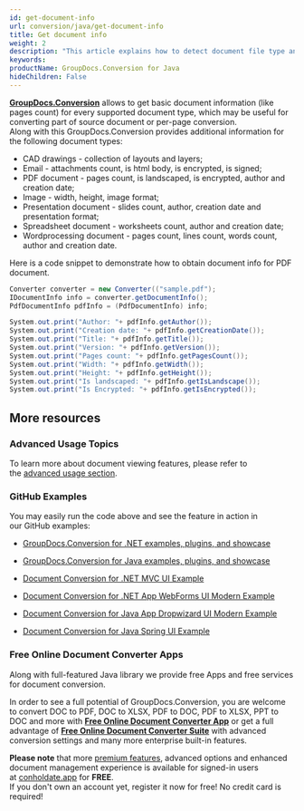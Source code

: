 ```yaml
---
id: get-document-info
url: conversion/java/get-document-info
title: Get document info
weight: 2
description: "This article explains how to detect document file type and calculate pages count when convert file with GroupDocs.Conversion for Java."
keywords: 
productName: GroupDocs.Conversion for Java
hideChildren: False
---
```

[**GroupDocs.Conversion**](https://products.groupdocs.com/conversion/java) allows to get basic document information (like pages count) for every supported document type, which may be useful for converting part of source document or per-page conversion.  
Along with this GroupDocs.Conversion provides additional information for the following document types:

*   CAD drawings - collection of layouts and layers;
*   Email - attachments count, is html body, is encrypted, is signed;
*   PDF document - pages count, is landscaped, is encrypted, author and creation date;
*   Image - width, height, image format;
*   Presentation document - slides count, author, creation date and presentation format;
*   Spreadsheet document - worksheets count, author and creation date;
*   Wordprocessing document - pages count, lines count, words count, author and creation date.

Here is a code snippet to demonstrate how to obtain document info for PDF document.

```csharp
Converter converter = new Converter(("sample.pdf");
IDocumentInfo info = converter.getDocumentInfo();
PdfDocumentInfo pdfInfo = (PdfDocumentInfo) info;

System.out.print("Author: "+ pdfInfo.getAuthor());
System.out.print("Creation date: "+ pdfInfo.getCreationDate());
System.out.print("Title: "+ pdfInfo.getTitle());
System.out.print("Version: "+ pdfInfo.getVersion());
System.out.print("Pages count: "+ pdfInfo.getPagesCount());
System.out.print("Width: "+ pdfInfo.getWidth());
System.out.print("Height: "+ pdfInfo.getHeight());
System.out.print("Is landscaped: "+ pdfInfo.getIsLandscape());
System.out.print("Is Encrypted: "+ pdfInfo.getIsEncrypted());
```

## More resources

### Advanced Usage Topics

To learn more about document viewing features, please refer to the [advanced usage section](Advanced%2Busage.html).

### GitHub Examples

You may easily run the code above and see the feature in action in our GitHub examples:

*   [GroupDocs.Conversion for .NET examples, plugins, and showcase](https://github.com/groupdocs-conversion/GroupDocs.Conversion-for-.NET)
    
*   [GroupDocs.Conversion for Java examples, plugins, and showcase](https://github.com/groupdocs-conversion/GroupDocs.Conversion-for-Java)
    
*   [Document Conversion for .NET MVC UI Example](https://github.com/groupdocs-conversion/GroupDocs.Conversion-for-.NET-MVC) 
    
*   [Document Conversion for .NET App WebForms UI Modern Example](https://github.com/groupdocs-conversion/GroupDocs.Conversion-for-.NET-WebForms)
    
*   [Document Conversion for Java App Dropwizard UI Modern Example](https://github.com/groupdocs-conversion/GroupDocs.Conversion-for-Java-Dropwizard)
    
*   [Document Conversion for Java Spring UI Example](https://github.com/groupdocs-conversion/GroupDocs.Conversion-for-Java-Spring)
    

### Free Online Document Converter Apps

Along with full-featured Java library we provide free Apps and free services for document conversion.

In order to see a full potential of GroupDocs.Conversion, you are welcome to convert DOC to PDF, DOC to XLSX, PDF to DOC, PDF to XLSX, PPT to DOC and more with **[Free Online Document Converter App](https://products.groupdocs.app/conversion)** or get a full advantage of **[Free Online Document Converter Suite](https://conholdate.app/features/document-converter-online)** with advanced conversion settings and many more enterprise built-in features.

**Please note** that more [premium features](https://conholdate.app/features), advanced options and enhanced document management experience is available for signed-in users at [conholdate.app](https://conholdate.app/) for **FREE**.  
If you don't own an account yet, register it now for free! No credit card is required!
